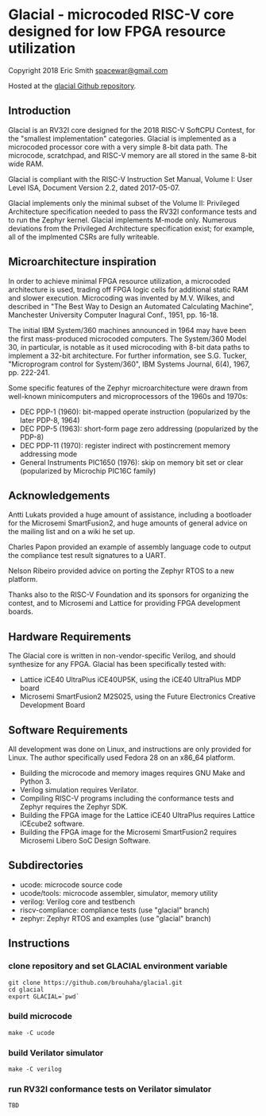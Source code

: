 # Glacial - microcoded RISC-V core designed for low FPGA resource utilization

Copyright 2018 Eric Smith <spacewar@gmail.com>

Hosted at the
[glacial Github repository](https://github.com/brouhaha/glacial/).

## Introduction

Glacial is an RV32I core designed for the 2018 RISC-V SoftCPU Contest,
for the "smallest implementation" categories. Glacial is implemented
as a microcoded processor core with a very simple 8-bit data path. The
microcode, scratchpad, and RISC-V memory are all stored in the same
8-bit wide RAM.

Glacial is compliant with the RISC-V Instruction Set Manual,
Volume I: User Level ISA, Document Version 2.2, dated 2017-05-07.

Glacial implements only the minimal subset of the Volume II:
Privileged Architecture specification needed to pass the RV32I
conformance tests and to run the Zephyr kernel. Glacial implements
M-mode only. Numerous deviations from the Privileged Architecture
specification exist; for example, all of the implmented CSRs are fully
writeable.

## Microarchitecture inspiration

In order to achieve minimal FPGA resource utilization, a microcoded
architecture is used, trading off FPGA logic cells for additional static
RAM and slower execution. Microcoding was invented by M.V. Wilkes, and
described in "The Best Way to Design an Automated Calculating Machine",
Manchester University Computer Inagural Conf., 1951, pp. 16-18.

The initial IBM System/360 machines announced in 1964 may have been the
first mass-produced microcoded computers. The System/360 Model 30, in
particular, is notable as it used microcoding with 8-bit data paths to
implement a 32-bit architecture. For further information, see S.G. Tucker,
"Microprogram control for System/360", IBM Systems Journal, 6(4), 1967,
pp. 222-241.

Some specific features of the Zephyr microarchitecture were drawn from
well-known minicomputers and microprocessors of the 1960s and 1970s:

* DEC PDP-1 (1960): bit-mapped operate instruction (popularized by the later
PDP-8, 1964)
* DEC PDP-5 (1963): short-form page zero addressing (popularized by the PDP-8)
* DEC PDP-11 (1970): register indirect with postincrement memory addressing mode
* General Instruments  PIC1650 (1976): skip on memory bit set or clear (popularized by Microchip PIC16C family)

## Acknowledgements

Antti Lukats provided a huge amount of assistance, including a bootloader
for the Microsemi SmartFusion2, and huge amounts of general advice on the
mailing list and on a wiki he set up.

Charles Papon provided an example of assembly language code to output the
compliance test result signatures to a UART.

Nelson Ribeiro provided advice on porting the Zephyr RTOS to a new platform.

Thanks also to the RISC-V Foundation and its sponsors for organizing the
contest, and to Microsemi and Lattice for providing FPGA development boards.

## Hardware Requirements

The Glacial core is written in non-vendor-specific Verilog, and should
synthesize for any FPGA. Glacial has been specifically tested with:

* Lattice iCE40 UltraPlus iCE40UP5K, using the iCE40 UltraPlus MDP board
* Microsemi SmartFusion2 M2S025, using the Future Electronics Creative Development Board

## Software Requirements

All development was done on Linux, and instructions are only provided for
Linux. The author specifically used Fedora 28 on an x86_64 platform.

* Building the microcode and memory images requires GNU Make and Python 3.
* Verilog simulation requires Verilator.
* Compiling RISC-V programs including the conformance tests and Zephyr
requires the Zephyr SDK.
* Building the FPGA image for the Lattice iCE40 UltraPlus requires
Lattice iCEcube2 software.
* Building the FPGA image for the Microsemi SmartFusion2 requires
Microsemi Libero SoC Design Software.

## Subdirectories
* ucode:             microcode source code
* ucode/tools:       microcode assembler, simulator, memory utility
* verilog:           Verilog core and testbench
* riscv-compliance:  compliance tests (use "glacial" branch)
* zephyr:            Zephyr RTOS and examples (use "glacial" branch)

## Instructions

### clone repository and set GLACIAL environment variable
```
git clone https://github.com/brouhaha/glacial.git
cd glacial
export GLACIAL=`pwd`
```

### build microcode
```
make -C ucode
```

### build Verilator simulator
```
make -C verilog
```

### run RV32I conformance tests on Verilator simulator
```
TBD
```

